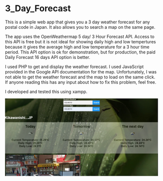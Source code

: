 # 3_Day_Forecast
This is a simple web app that gives you a 3 day weather forecast 
for any postal code in Japan. It also allows you to search a map 
on the same page. 

The app uses the OpenWeathermap 5 day/ 3 Hour Forecast API. Access 
to this API is free but it is not ideal for showing daily high and 
low tempertures because it gives the average high and low temperature
for a 3 hour time period. This API option is ok for demonstration, but 
for production, the paid Daily Forecast 16 days API option is better.

I used PHP to get and display the weather forecast. I used JavaScript
provided in the Google API documentation for the map. Unfortunately, I 
was not able to get the weather forecast and the map to load on the same 
click. If anyone reading this has any input about how to fix this problem, 
feel free. 

I developed and tested this using xampp. 


![](img/app_pic.jpg)
